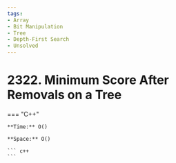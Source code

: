 ```yaml
---
tags:
- Array
- Bit Manipulation
- Tree
- Depth-First Search
- Unsolved
---
```



# 2322. Minimum Score After Removals on a Tree

=== "C++"

    **Time:** O()

    **Space:** O()

    ``` c++
    ```